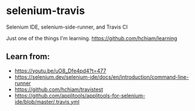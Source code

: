 # selenium-travis
Selenium IDE, selenium-side-runner, and Travis CI

Just one of the things I'm learning. <https://github.com/hchiam/learning>

## Learn from:
* <https://youtu.be/uO8_Dfe4pd4?t=477>
* <https://selenium.dev/selenium-ide/docs/en/introduction/command-line-runner>
* <https://github.com/hchiam/travistest>
* <https://github.com/applitools/applitools-for-selenium-ide/blob/master/.travis.yml>
